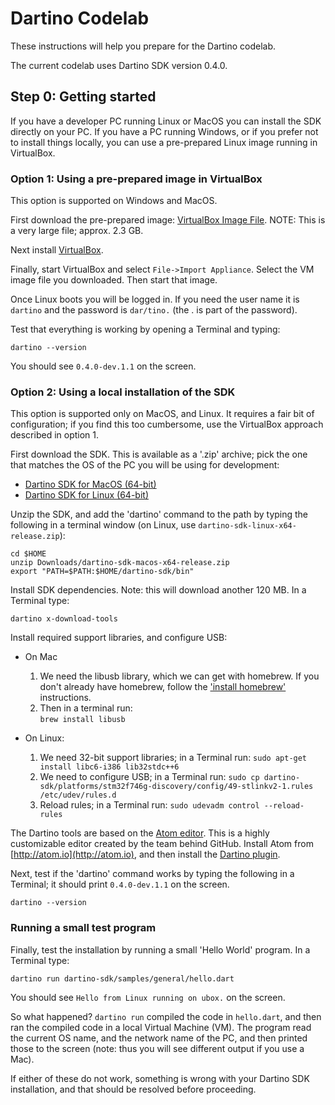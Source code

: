 # Dartino Codelab

These instructions will help you prepare for the Dartino codelab.

The current codelab uses Dartino SDK version 0.4.0.

## Step 0: Getting started

If you have a developer PC running Linux or MacOS you can install the SDK
directly on your PC. If you have a PC running Windows, or if you prefer not to
install things locally, you can use a pre-prepared Linux image running in
VirtualBox.

### Option 1: Using a pre-prepared image in VirtualBox

This option is supported on Windows and MacOS.

First download the pre-prepared image: <a href="https://storage.googleapis.com/dartino-archive/channels/dev/raw/0.4.0-dev.1.1/sdk/codelab.ova"
onclick="ga('send', 'event', 'Downloads', 'VirtualBox VM');">VirtualBox Image File</a>. NOTE: This is a very large file; approx.
2.3 GB.

Next install [VirtualBox](https://www.virtualbox.org/).

Finally, start VirtualBox and select `File->Import Appliance`. Select the VM
image file you downloaded. Then start that image.

Once Linux boots you will be logged in. If you need the user name it is
`dartino` and the password is `dar/tino.` (the . is part of the password).

Test that everything is working by opening a Terminal and typing:

```
dartino --version
```

You should see `0.4.0-dev.1.1` on the screen.

### Option 2: Using a local installation of the SDK

This option is supported only on MacOS, and Linux. It requires a fair bit of
configuration; if you find this too cumbersome, use the VirtualBox approach
described in option 1.

First download the SDK. This is available as a '.zip' archive; pick the one that
matches the OS of the PC you will be using for development:

* <a href="https://storage.googleapis.com/dartino-archive/channels/dev/raw/0.4.0-dev.1.1/sdk/dartino-sdk-macos-x64-release.zip"
onclick="ga('send', 'event', 'Downloads', 'MacOS SDK');">Dartino SDK for MacOS (64-bit)</a>
* <a href="https://storage.googleapis.com/dartino-archive/channels/dev/raw/0.4.0-dev.1.1/sdk/dartino-sdk-linux-x64-release.zip"
onclick="ga('send', 'event', 'Downloads', 'Linux SDK');">Dartino SDK for Linux (64-bit)</a>

Unzip the SDK, and add the 'dartino' command to the path by typing the following
in a terminal window (on Linux, use `dartino-sdk-linux-x64-release.zip`):

```
cd $HOME
unzip Downloads/dartino-sdk-macos-x64-release.zip
export "PATH=$PATH:$HOME/dartino-sdk/bin"
```

Install SDK dependencies. Note: this will download another 120 MB. In a Terminal
type:

```
dartino x-download-tools
```

Install required support libraries, and configure USB:

* On Mac
  1. We need the libusb library, which we can get with homebrew. If you
 don't already have homebrew, follow the ['install homebrew'](http://brew.sh/)
 instructions.
  1. Then in a terminal run:
  <br>`brew install libusb`

* On Linux:
  1. We need 32-bit support libraries; in a Terminal run: `sudo apt-get install libc6-i386 lib32stdc++6`
  1. We need to configure USB; in a Terminal run: `sudo cp dartino-sdk/platforms/stm32f746g-discovery/config/49-stlinkv2-1.rules /etc/udev/rules.d`
  1. Reload rules; in a Terminal run: `sudo udevadm control --reload-rules`

The Dartino tools are based on the [Atom editor](http://atom.io). This is a
highly customizable editor created by the team behind GitHub. Install Atom from
[http://atom.io](http://atom.io), and then install the [Dartino
plugin](https://atom.io/packages/dartino).

Next, test if the 'dartino' command works by typing the following in a
Terminal; it should print `0.4.0-dev.1.1` on the screen.

```
dartino --version
```


### Running a small test program

Finally, test the installation by running a small 'Hello World' program. In a
Terminal type:

```
dartino run dartino-sdk/samples/general/hello.dart
```

You should see `Hello from Linux running on ubox.` on the screen.

So what happened? `dartino run` compiled the code in `hello.dart`, and then ran
the compiled code in a local Virtual Machine (VM). The program read the
current OS name, and the network name of the PC, and then printed those to the
screen (note: thus you will see different output if you use a Mac).

If either of these do not work, something is wrong with your Dartino SDK
installation, and that should be resolved before proceeding.
